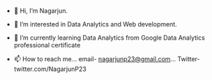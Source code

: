 - 👋 Hi, I’m Nagarjun.
- 👀 I’m interested in Data Analytics and Web development.
- 🌱 I’m currently learning Data Analytics from Google Data Analytics professional certificate

- 📫 How to reach me...
email- nagarjunp23@gmail.com...
Twitter- twitter.com/NagarjunP23

<!---
NagarjunP23/NagarjunP23 is a ✨ special ✨ repository because its `README.md` (this file) appears on your GitHub profile.
You can click the Preview link to take a look at your changes.
--->
